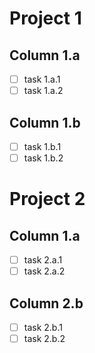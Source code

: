 # Project 1

## Column 1.a

- [ ] task 1.a.1
- [ ] task 1.a.2

## Column 1.b

- [ ] task 1.b.1
- [ ] task 1.b.2

# Project 2

## Column 1.a

- [ ] task 2.a.1
- [ ] task 2.a.2

## Column 2.b

- [ ] task 2.b.1
- [ ] task 2.b.2